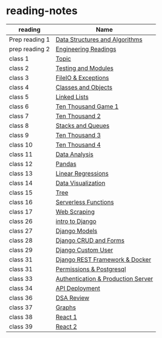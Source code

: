 # reading-notes
| reading | Name |
| ---------------- | ---------------- |
|  Prep reading 1 | [Data Structures and Algorithms](DSA/README.md)
|  prep reading 2  | [Engineering Readings](Eng/README.md)
|  class 1  | [Topic](class/README.md)
|  class 2  | [Testing and Modules](reading-1/README.md)
|  class 3  | [FileIO & Exceptions](FIO/README.md)
|  class 4  | [Classes and Objects](obj/README.md)
|  class 5 | [Linked Lists](list/README.md)
|  class 6 | [Ten Thousand Game 1](RCS/README.md)
|  class 7 | [Ten Thousand 2](LL/README.md)
|  class 8 | [ Stacks and Queues](DSD/README.md)
|  class 9 | [ Ten Thousand 3](Ten3/README.md)
|  class 10 | [  Ten Thousand 4](AI/README.md)
|  class 11 | [ Data Analysis](DATA/README.md)
|  class 12 | [ Pandas ](num/README.md)
|  class 13 | [ Linear Regressions](reg/README.md)
|  class 14 | [  Data Visualization](ML/README.md)
|  class 15 | [  Tree ](tree/README.md)
|  class 16 | [  Serverless Functions ](SF/README.md)
|  class 17 | [  Web Scraping ](WS/README.md)
|  class 26 | [  intro to Django ](django/README.md)
|  class 27 | [  Django Models ](Django-Models/README.md)
|  class 28 | [  Django CRUD and Forms ](CRUD/README.md)
|  class 29 | [  Django Custom User ](custom_user/README.md)
|  class 31 | [   Django REST Framework & Docker ](REST/README.md)
|  class 31 | [   Permissions & Postgresql ](per_postsql/README.md)
|  class 33 | [   Authentication & Production Server ](pro/README.md)
|  class 34 | [   API Deployment ](API/README.md)
|  class 36 | [    DSA Review ](DSAA/README.md)
|  class 37  | [    Graphs ](Graphs/README.md)
|  class 38 | [    React 1 ](REACT1/README.md)
|  class 39 | [    React 2 ](REACT2/README.md)
























 